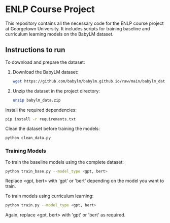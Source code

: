 # ENLP Course Project

This repository contains all the necessary code for the ENLP course project at Georgetown University. It includes scripts for training baseline and curriculum learning models on the BabyLM dataset.

## Instructions to run

To download and prepare the dataset:

1. Download the BabyLM dataset:
   ```bash
   wget https://github.com/babylm/babylm.github.io/raw/main/babylm_data.zip
   ```

2. Unzip the dataset in the project directory:
   ```bash
   unzip babylm_data.zip
   ```


Install the required dependencies:
``` bash 
pip install -r requirements.txt
```

Clean the dataset before training the models:
``` bash
python clean_data.py
```
### Training Models

To train the baseline models using the complete dataset:
``` bash
python train_base.py --model_type <gpt, bert>
```

Replace <gpt, bert> with 'gpt' or 'bert' depending on the model you want to train.

To train models using curriculum learning:
``` bash
python train.py --model_type <gpt, bert>
```

Again, replace <gpt, bert> with 'gpt' or 'bert' as required.
